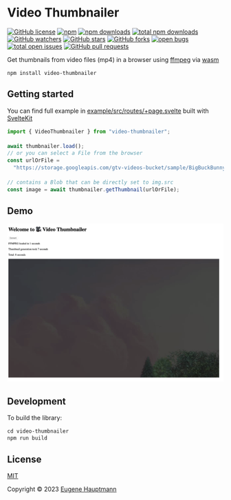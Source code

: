# Video Thumbnailer

[![GitHub license](https://img.shields.io/github/license/eugenehp/video-thumbnailer.svg?color=blue&style=for-the-badge)](./LICENSE)
[![npm](https://img.shields.io/npm/v/video-thumbnailer.svg?color=green&style=for-the-badge)](https://www.npmjs.com/package/video-thumbnailer)
[![npm downloads](https://img.shields.io/npm/dw/video-thumbnailer.svg?label=npm%20downloads&style=for-the-badge)](https://npmcharts.com/compare/video-thumbnailer?minimal=true)
[![total npm downloads](https://img.shields.io/npm/dt/video-thumbnailer.svg?label=total%20npm%20downloads&style=for-the-badge)](https://npmcharts.com/compare/video-thumbnailer?minimal=true)
[![GitHub watchers](https://img.shields.io/github/watchers/eugenehp/video-thumbnailer.svg?style=for-the-badge)](https://github.com/eugenehp/video-thumbnailer/watchers)
[![GitHub stars](https://img.shields.io/github/stars/eugenehp/video-thumbnailer.svg?label=GitHub%20stars&style=for-the-badge)](https://github.com/eugenehp/video-thumbnailer/stargazers)
[![GitHub forks](https://img.shields.io/github/forks/eugenehp/video-thumbnailer.svg?style=for-the-badge)](https://github.com/eugenehp/video-thumbnailer/network/members)
[![open bugs](https://img.shields.io/github/issues-raw/eugenehp/video-thumbnailer/bug.svg?color=d73a4a&label=open%20bugs&style=for-the-badge)](https://github.com/eugenehp/video-thumbnailer/issues?utf8=%E2%9C%93&q=is%3Aissue+is%3Aopen+label%3Abug)
[![total open issues](https://img.shields.io/github/issues-raw/eugenehp/video-thumbnailer.svg?label=total%20open%20issues&style=for-the-badge)](https://github.com/eugenehp/video-thumbnailer/issues)
[![GitHub pull requests](https://img.shields.io/github/issues-pr-raw/eugenehp/video-thumbnailer.svg?style=for-the-badge)](https://github.com/eugenehp/video-thumbnailer/pulls)

Get thumbnails from video files (mp4) in a browser using [ffmpeg](https://ffmpeg.org) via [wasm](https://webassembly.org)

```shell
npm install video-thumbnailer
```

## Getting started

You can find full example in [example/src/routes/+page.svelte](example/src/routes/+page.svelte) built with [SvelteKit](https://kit.svelte.dev)

```typescript
import { VideoThumbnailer } from "video-thumbnailer";

await thumbnailer.load();
// or you can select a File from the browser
const urlOrFile =
  "https://storage.googleapis.com/gtv-videos-bucket/sample/BigBuckBunny.mp4";

// contains a Blob that can be directly set to img.src
const image = await thumbnailer.getThumbnail(urlOrFile);
```

## Demo

![Demo](./docs/demo.png)

## Development

To build the library:

```shell
cd video-thumbnailer
npm run build
```

## License

[MIT](./LICENSE)

Copyright © 2023 [Eugene Hauptmann](http://twitter.com/eugenehp)
